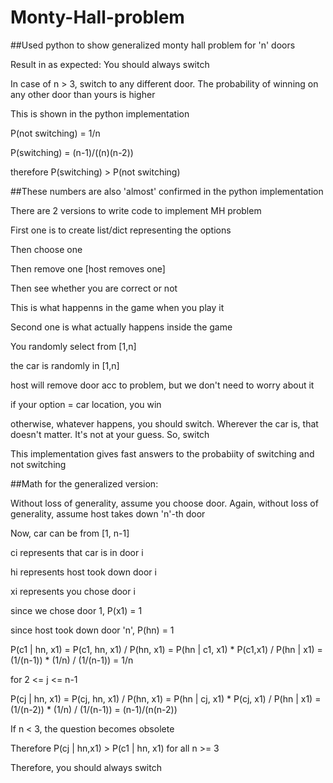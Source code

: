 # Monty-Hall-problem

##Used python to show generalized monty hall problem for 'n' doors

Result in as expected: You should always switch

In case of n > 3, switch to any different door. The probability of winning on any other door than yours is higher

This is shown in the python implementation


P(not switching) = 1/n

P(switching) = (n-1)/((n)(n-2))

therefore P(switching) > P(not switching)


##These numbers are also 'almost' confirmed in the python implementation

There are 2 versions to write code to implement MH problem

First one is to create list/dict representing the options

Then choose one

Then remove one [host removes one]

Then see whether you are correct or not

This is what happenns in the game when you play it


Second one is what actually happens inside the game

You randomly select from [1,n]

the car is randomly in [1,n]

host will remove door acc to problem, but we don't need to worry about it

if your option = car location, you win

otherwise, whatever happens, you should switch. Wherever the car is, that doesn't matter. It's not at your guess. So, switch

This implementation gives fast answers to the probabiity of switching and not switching


##Math for the generalized version:

Without loss of generality, assume you choose door. Again, without loss of generality, assume host takes down 'n'-th door

Now, car can be from [1, n-1]

ci represents that car is in door i

hi represents host took down door i

xi represents you chose door i

since we chose door 1, P(x1) = 1

since host took down door 'n', P(hn) = 1

P(c1 | hn, x1) = P(c1, hn, x1) / P(hn, x1) = P(hn | c1, x1) * P(c1,x1) / P(hn | x1) = (1/(n-1)) * (1/n) / (1/(n-1)) = 1/n

for 2 <= j <= n-1

P(cj | hn, x1) = P(cj, hn, x1) / P(hn, x1) = P(hn | cj, x1) * P(cj, x1) / P(hn | x1) = (1/(n-2)) * (1/n) / (1/(n-1)) = (n-1)/(n(n-2))

If n < 3, the question becomes obsolete

Therefore P(cj | hn,x1) > P(c1 | hn, x1) for all n >= 3

Therefore, you should always switch
